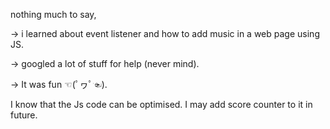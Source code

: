 nothing much to say,

-> i learned about event listener and how to add music in a web page using JS.

-> googled a lot of stuff for help (never mind). 

-> It was fun ☜(ﾟヮﾟ☜).

I know that the Js code can be optimised. I may add score counter to it in future.
